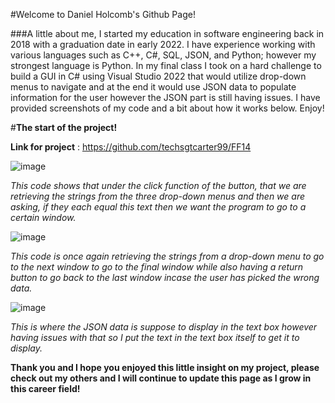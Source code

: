 #Welcome to Daniel Holcomb's Github Page!

###A little about me, I started my education in software engineering back in 2018 with a graduation date in early 2022.  I have experience working with various languages such as C++, C#, SQL, JSON, and Python; however my strongest language is Python.  In my final class I took on a hard challenge to build a GUI in C# using Visual Studio 2022 that would utilize drop-down menus to navigate and at the end it would use JSON data to populate information for the user however the JSON part is still having issues.  I have provided screenshots of my code and a bit about how it works below.  Enjoy!


#**The start of the project!**

**Link for project** : https://github.com/techsgtcarter99/FF14

![image](https://user-images.githubusercontent.com/55019567/154844251-12e4f3af-78c0-4038-9153-d7af6acd40f9.png)


*This code shows that under the click function of the button, that we are retrieving the strings from the three drop-down menus and then we are asking, if they each equal this text then we want the program to go to a certain window.*



![image](https://user-images.githubusercontent.com/55019567/154844311-91d94536-5465-4b63-aa84-eb6b13d69c4b.png)


*This code is once again retrieving the strings from a drop-down menu to go to the next window to go to the final window while also having a return button to go back to the last window incase the user has picked the wrong data.*


![image](https://user-images.githubusercontent.com/55019567/154844417-75cebc8f-6d69-49b3-8100-bd1d80010502.png)


*This is where the JSON data is suppose to display in the text box however having issues with that so I put the text in the text box itself to get it to display.*

**Thank you and I hope you enjoyed this little insight on my project, please check out my others and I will continue to update this page as I grow in this career field!**
